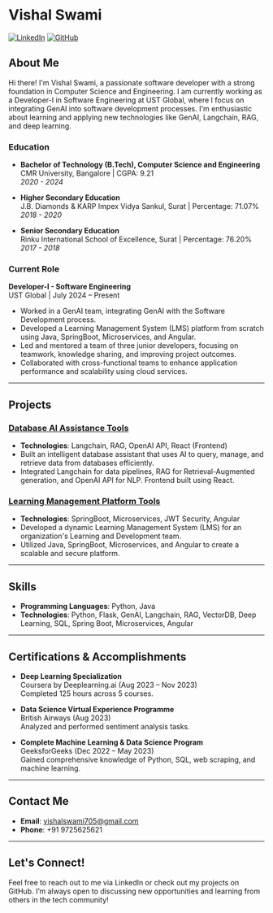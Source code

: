 # Vishal Swami

[![LinkedIn](https://img.shields.io/badge/LinkedIn-LinkedIn-blue)](https://linkedin.com/in/vishalswami)
[![GitHub](https://img.shields.io/badge/GitHub-GitHub-black)](https://github.com/vishalswami)

## About Me

Hi there! I'm Vishal Swami, a passionate software developer with a strong foundation in Computer Science and Engineering. I am currently working as a Developer-I in Software Engineering at UST Global, where I focus on integrating GenAI into software development processes. I'm enthusiastic about learning and applying new technologies like GenAI, Langchain, RAG, and deep learning.

### Education

- **Bachelor of Technology (B.Tech), Computer Science and Engineering**  
  CMR University, Bangalore | CGPA: 9.21  
  *2020 - 2024*

- **Higher Secondary Education**  
  J.B. Diamonds & KARP Impex Vidya Sankul, Surat | Percentage: 71.07%  
  *2018 - 2020*

- **Senior Secondary Education**  
  Rinku International School of Excellence, Surat | Percentage: 76.20%  
  *2017 - 2018*

### Current Role

**Developer-I - Software Engineering**  
UST Global | July 2024 – Present

- Worked in a GenAI team, integrating GenAI with the Software Development process.
- Developed a Learning Management System (LMS) platform from scratch using Java, SpringBoot, Microservices, and Angular.
- Led and mentored a team of three junior developers, focusing on teamwork, knowledge sharing, and improving project outcomes.
- Collaborated with cross-functional teams to enhance application performance and scalability using cloud services.

---

## Projects

### [Database AI Assistance Tools](https://github.com/vishalswami-07/AI-Database-Assistant)
- **Technologies**: Langchain, RAG, OpenAI API, React (Frontend)
- Built an intelligent database assistant that uses AI to query, manage, and retrieve data from databases efficiently.
- Integrated Langchain for data pipelines, RAG for Retrieval-Augmented generation, and OpenAI API for NLP. Frontend built using React.

### [Learning Management Platform Tools](https://github.com/vishalswami-07/Cap_project)
- **Technologies**: SpringBoot, Microservices, JWT Security, Angular
- Developed a dynamic Learning Management System (LMS) for an organization's Learning and Development team.
- Utilized Java, SpringBoot, Microservices, and Angular to create a scalable and secure platform.

---

## Skills

- **Programming Languages**: Python, Java
- **Technologies**: Python, Flask, GenAI, Langchain, RAG, VectorDB, Deep Learning, SQL, Spring Boot, Microservices, Angular

---

## Certifications & Accomplishments

- **Deep Learning Specialization**  
  Coursera by Deeplearning.ai (Aug 2023 – Nov 2023)  
  Completed 125 hours across 5 courses.

- **Data Science Virtual Experience Programme**  
  British Airways (Aug 2023)  
  Analyzed and performed sentiment analysis tasks.

- **Complete Machine Learning & Data Science Program**  
  GeeksforGeeks (Dec 2022 – May 2023)  
  Gained comprehensive knowledge of Python, SQL, web scraping, and machine learning.

---

## Contact Me

- **Email**: [vishalswami705@gmail.com](mailto:vishalswami705@gmail.com)
- **Phone**: +91 9725625621

---

## Let's Connect!

Feel free to reach out to me via LinkedIn or check out my projects on GitHub. I’m always open to discussing new opportunities and learning from others in the tech community!

